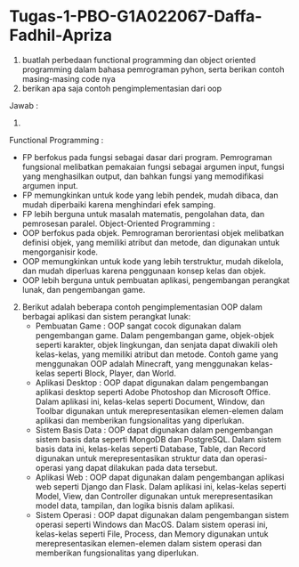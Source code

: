# Tugas-1-PBO-G1A022067-Daffa-Fadhil-Apriza

1. buatlah perbedaan functional programming dan object oriented programming dalam bahasa pemrograman pyhon, serta berikan contoh masing-masing code nya
2. berikan apa saja contoh pengimplementasian dari oop

Jawab :

1. 
 Functional Programming :
   - FP berfokus pada fungsi sebagai dasar dari program. Pemrograman fungsional melibatkan pemakaian fungsi sebagai argumen input, fungsi yang menghasilkan output, dan bahkan fungsi yang memodifikasi argumen input.
   - FP memungkinkan untuk kode yang lebih pendek, mudah dibaca, dan mudah diperbaiki karena menghindari efek samping.
   - FP lebih berguna untuk masalah matematis, pengolahan data, dan pemrosesan paralel.
 Object-Oriented Programming  :
   - OOP berfokus pada objek. Pemrograman berorientasi objek melibatkan definisi objek, yang memiliki atribut dan metode, dan digunakan untuk mengorganisir kode.
   - OOP memungkinkan untuk kode yang lebih terstruktur, mudah dikelola, dan mudah diperluas karena penggunaan konsep kelas dan objek.
   - OOP lebih berguna untuk pembuatan aplikasi, pengembangan perangkat lunak, dan pengembangan game.

2. Berikut adalah beberapa contoh pengimplementasian OOP dalam berbagai aplikasi dan sistem perangkat lunak:
   - Pembuatan Game  :
     OOP sangat cocok digunakan dalam pengembangan game. Dalam pengembangan game, objek-objek seperti karakter, objek lingkungan, dan senjata dapat diwakili oleh kelas-kelas, yang memiliki atribut dan metode. Contoh game yang menggunakan OOP adalah Minecraft, yang menggunakan kelas-kelas seperti Block, Player, dan World.
   - Aplikasi Desktop   :
     OOP dapat digunakan dalam pengembangan aplikasi desktop seperti Adobe Photoshop dan Microsoft Office. Dalam aplikasi ini, kelas-kelas seperti Document, Window, dan Toolbar digunakan untuk merepresentasikan elemen-elemen dalam aplikasi dan memberikan fungsionalitas yang diperlukan.
   - Sistem Basis Data  :
     OOP dapat digunakan dalam pengembangan sistem basis data seperti MongoDB dan PostgreSQL. Dalam sistem basis data ini, kelas-kelas seperti Database, Table, dan Record digunakan untuk merepresentasikan struktur data dan operasi-operasi yang dapat dilakukan pada data tersebut.
   - Aplikasi Web :
     OOP dapat digunakan dalam pengembangan aplikasi web seperti Django dan Flask. Dalam aplikasi ini, kelas-kelas seperti Model, View, dan Controller digunakan untuk merepresentasikan model data, tampilan, dan logika bisnis dalam aplikasi.
   - Sistem Operasi  :
     OOP dapat digunakan dalam pengembangan sistem operasi seperti Windows dan MacOS. Dalam sistem operasi ini, kelas-kelas seperti File, Process, dan Memory digunakan untuk merepresentasikan elemen-elemen dalam sistem operasi dan memberikan fungsionalitas yang diperlukan.
